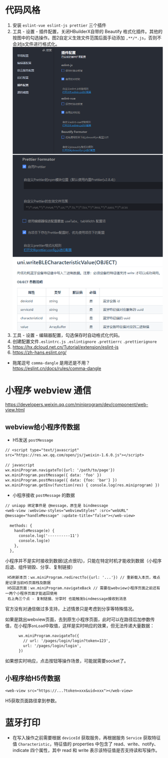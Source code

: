 # 代码风格
1. 安装 `eslint-vue eslint-js prettier` 三个插件
2. 工具 - 设置 - 插件配置，关闭HBuilderX自带的 Beautify 格式化插件。其他的按图中的勾选操作。图2自定义生效文件范围后面手动添加 `,**/*.js`，否则不会对js文件进行格式化。
[![alt](assets/img/1.png)]()
[![alt](assets/img/2.png)]()
[![alt](assets/img/3.png)]()
3. 工具 - 设置 - 编辑器配置，勾选保存时自动格式化代码。
4. 创建配置文件`.eslintrc.js` `.eslintignore` `.prettierrc` `.prettierignore`
5. https://hx.dcloud.net.cn/Tutorial/extension/eslint-js
6. https://zh-hans.eslint.org/

- 拖尾逗号 `comma-dangle` 是用还是不用？ https://eslint.cn/docs/rules/comma-dangle

# 小程序 webview 通信
https://developers.weixin.qq.com/miniprogram/dev/component/web-view.html

## webview给小程序传数据
- H5发送 `postMessage`
```
// <script type="text/javascript" src="https://res.wx.qq.com/open/js/jweixin-1.6.0.js"></script>

// javascript
wx.miniProgram.navigateTo({url: '/path/to/page'})
wx.miniProgram.postMessage({ data: 'foo' })
wx.miniProgram.postMessage({ data: {foo: 'bar'} })
wx.miniProgram.getEnv(function(res) { console.log(res.miniprogram) })

```

- 小程序接收 `postMessage` 的数据
```
// uniapp 绑定事件是 @message，原生是 bindmessage
<web-view :webview-styles="webviewStyles" :src="webURL" @message="handleMessage" :update-title="false"></web-view>

  methods: {
    handleMessage(e) {
      console.log('----------11')
      console.log(e)
    },
  },
```

 小程序并不是实时接收到数据(这点很坑)，只能在特定时机才能收到数据（小程序后退、组件销毁、分享、复制链接）

```
 H5刷新本页：wx.miniProgram.redirectTo({url: '...'}) // 重新载入本页，难点是记录当前H5页面栈及数据
 H5回退页面：wx.miniProgram.navigateBack // 需要在webview小程序页面之前还有一两个小程序页面才能返回使用
 右上角三个点 - 复制链接、分享时 也能触发bindmessage接收到消息
```

官方没有对通信做过多支持，上述情景只是考虑到分享等特殊情况。

如果是跳出webview页面，去到原生小程序页面，此时可以在路径后加参数传值，在小程序`onLoad`中取值，这样是实时响应的效果，但无法传递大量数据：

```
      wx.miniProgram.navigateTo({
        // url: '/pages/login/login?token=123',
        url: '/pages/login/login',
      })
```

如果想实时响应，点击按钮等操作场景，可能就需要socket了。

## 小程序给H5传数据

```
<web-view src="https://...?token=xxx&uid=xxx"></web-view>
```

H5获取页面路径拿到参数。

# 蓝牙打印

- 在写入操作之前需要根据 `deviceId` 获取服务，再根据服务 `Service` 获取特征值 `Characteristic`，特征值的 properties 中包含了 read、write、notify、indicate 四个属性，其中 read 和 write 表示该特征值是否支持读和写操作。


